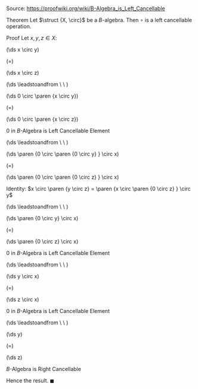 # 

Source: https://proofwiki.org/wiki/B-Algebra_is_Left_Cancellable

Theorem
Let $\struct {X, \circ}$ be a $B$-algebra.
Then $\circ$ is a left cancellable operation.


Proof
Let $x, y, z \in X$:














\(\ds x \circ y\)

\(=\)







\(\ds x \circ z\)














\(\ds \leadstoandfrom \ \ \)





\(\ds 0 \circ \paren {x \circ y}\)

\(=\)







\(\ds 0 \circ \paren {x \circ z}\)





$0$ in $B$-Algebra is Left Cancellable Element








\(\ds \leadstoandfrom \ \ \)





\(\ds \paren {0 \circ \paren {0 \circ y} } \circ x\)

\(=\)







\(\ds \paren {0 \circ \paren {0 \circ z} } \circ x\)





Identity: $x \circ \paren {y \circ z} = \paren {x \circ \paren {0 \circ z} } \circ y$








\(\ds \leadstoandfrom \ \ \)





\(\ds \paren {0 \circ y} \circ x\)

\(=\)







\(\ds \paren {0 \circ z} \circ x\)





$0$ in $B$-Algebra is Left Cancellable Element








\(\ds \leadstoandfrom \ \ \)





\(\ds y \circ x\)

\(=\)







\(\ds z \circ x\)





$0$ in $B$-Algebra is Left Cancellable Element








\(\ds \leadstoandfrom \ \ \)





\(\ds y\)

\(=\)







\(\ds z\)





$B$-Algebra is Right Cancellable



Hence the result.
$\blacksquare$





